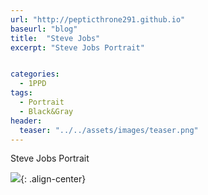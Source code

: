 ```yaml
---
url: "http://pepticthrone291.github.io"
baseurl: "blog"
title:  "Steve Jobs" 
excerpt: "Steve Jobs Portrait"


categories:
  - 1PPD
tags:
  - Portrait
  - Black&Gray
header:
  teaser: "../../assets/images/teaser.png"
---
```

Steve Jobs Portrait

![](../../assets/images/steve-jobs-procreate.jpg){: .align-center}

 